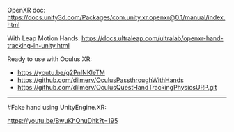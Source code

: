OpenXR doc:
https://docs.unity3d.com/Packages/com.unity.xr.openxr@0.1/manual/index.html

With Leap Motion Hands:
https://docs.ultraleap.com/ultralab/openxr-hand-tracking-in-unity.html

Ready to use with Oculus XR: 
- https://youtu.be/g2PnINKleTM
- https://github.com/dilmerv/OculusPassthroughWithHands
- https://github.com/dilmerv/OculusQuestHandTrackingPhysicsURP.git

-----------------------

#Fake hand using UnityEngine.XR:

https://youtu.be/BwuKhQnuDhk?t=195

